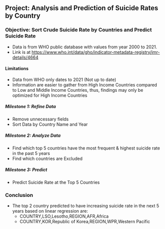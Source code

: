 ## Project: Analysis and Prediction of Suicide Rates by Country

### Objective: Sort Crude Suicide Rate by Countries and Predict Suicide Rate
- Data is from WHO public database with values from year 2000 to 2021.
- Link is at https://www.who.int/data/gho/indicator-metadata-registry/imr-details/4664

#### Limitations
- Data from WHO only dates to 2021 (Not up to date)
- Information are easier to gather from High Income Countries compared to Low and Middle Income Countries, thus, findings may only be optimized for High Income Countries

##### **Milestone 1: Refine Data**
- Remove unnecessary fields
- Sort Data by Country Name and Year
##### **Milestone 2: Analyze Data**
- Find which top 5 countries have the most frequent & highest suicide rate in the past 5 years
- Find which countries are Excluded
##### **Milestone 3: Predict**
- Predict Suicide Rate at the Top 5 Countries

### Conclusion
- The top 2 country predicted to have increasing suicide rate in the next 5 years based on linear regression are:
    - COUNTRY,LSO,Lesotho,REGION,AFR,Africa
    - COUNTRY,KOR,Republic of Korea,REGION,WPR,Western Pacific